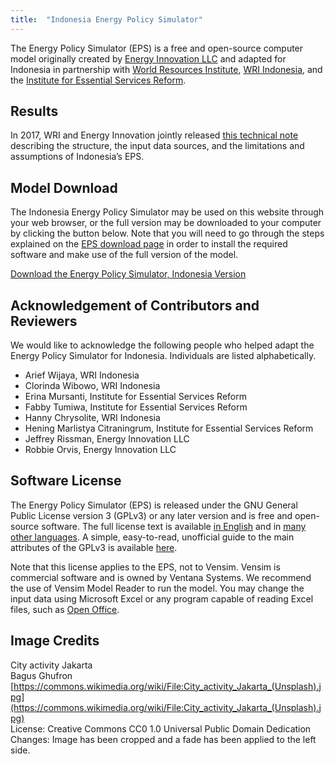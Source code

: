 ```yaml
---
title:  "Indonesia Energy Policy Simulator"
---
```


The Energy Policy Simulator (EPS) is a free and open-source computer model originally created by [Energy Innovation LLC](https://energyinnovation.org/) and adapted for Indonesia in partnership with [World Resources Institute](http://www.wri.org/), [WRI Indonesia](http://www.wri-indonesia.org/), and the [Institute for Essential Services Reform](http://iesr.or.id/).

## Results

In 2017, WRI and Energy Innovation jointly released [this technical note](http://www.wri.org/publication/indonesia-eps-tech-note) describing the structure, the input data sources, and the limitations and assumptions of Indonesia’s EPS.

## Model Download

The Indonesia Energy Policy Simulator may be used on this website through your web browser, or the full version may be downloaded to your computer by clicking the button below.  Note that you will need to go through the steps explained on the [EPS download page](download) in order to install the required software and make use of the full version of the model.

<p><a href="https://github.com/EnergyInnovation/eps-indonesia/archive/1.2.3.3.zip" class="btn">Download the Energy Policy Simulator, Indonesia Version</a></p>

## Acknowledgement of Contributors and Reviewers
We would like to acknowledge the following people who helped adapt the Energy Policy Simulator for Indonesia.  Individuals are listed alphabetically.

* Arief Wijaya, WRI Indonesia
* Clorinda Wibowo, WRI Indonesia
* Erina Mursanti, Institute for Essential Services Reform
* Fabby Tumiwa, Institute for Essential Services Reform
* Hanny Chrysolite, WRI Indonesia
* Hening Marlistya Citraningrum, Institute for Essential Services Reform
* Jeffrey Rissman, Energy Innovation LLC
* Robbie Orvis, Energy Innovation LLC

## Software License

The Energy Policy Simulator (EPS) is released under the GNU General Public License version 3 (GPLv3) or any later version and is free and open-source software.  The full license text is available [in English](http://www.gnu.org/licenses/gpl-3.0.en.html) and in [many other languages](http://www.gnu.org/licenses/translations.html).  A simple, easy-to-read, unofficial guide to the main attributes of the GPLv3 is available <a href="https://tldrlegal.com/license/gnu-general-public-license-v3-(gpl-3)">here</a>.

Note that this license applies to the EPS, not to Vensim.  Vensim is commercial software and is owned by Ventana Systems.  We recommend the use of Vensim Model Reader to run the model.  You may change the input data using Microsoft Excel or any program capable of reading Excel files, such as [Open Office](https://www.openoffice.org/).

## Image Credits
City activity Jakarta<br/>
Bagus Ghufron<br/>
[https://commons.wikimedia.org/wiki/File:City_activity_Jakarta_(Unsplash).jpg](https://commons.wikimedia.org/wiki/File:City_activity_Jakarta_(Unsplash).jpg)<br/>
License: Creative Commons CC0 1.0 Universal Public Domain Dedication<br/>
Changes: Image has been cropped and a fade has been applied to the left side.<br/>
